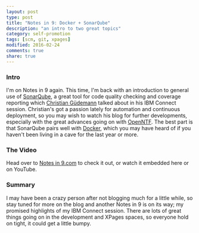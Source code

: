 ```yaml
---
layout: post
type: post
title: "Notes in 9: Docker + SonarQube"
description: "an intro to two great topics"
category: self-promotion
tags: [scm, git, xpages]
modified: 2016-02-24
comments: true
share: true
---
```


### Intro
I'm on Notes in 9 again. This time, I'm back with an introduction to general use of [SonarQube](http://www.sonarqube.org/), a great tool for code quality checking and coverage reporting which [Christian Güdemann](https://guedebyte.wordpress.com/) talked about in his IBM Connect session. Christian's got a passion lately for automation and continuous deployment, so you may wish to watch his blog for further developments, especially with the great advances going on with [OpenNTF](https://openntf.org/). The best part is that SonarQube pairs well with [Docker](https://www.docker.com/), which you may have heard of if you haven't been living in a cave for the last year or more.

### The Video
Head over to [Notes in 9.com](http://www.notesin9.com/2016/02/24/notes-in-9-189-introduction-to-sonarqube-with-a-side-of-docker/) to check it out, or watch it embedded here or on YouTube.

<div class="center">
  <amp-youtube
    data-videoid="vHADaUuJ7eY"
    layout="responsive"
    width="560" height="315"></amp-youtube>
</div>

### Summary
I may have been a crazy person after not blogging much for a little while, so stay tuned for more on the blog and another Notes in 9 is on its way; my promised highlights of my IBM Connect session. There are lots of great things going on in the development and XPages spaces, so everyone hold on tight, it could get a little bumpy.
